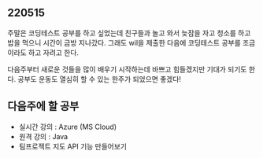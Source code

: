 ## 220515

주말은 코딩테스트 공부를 하고 싶었는데 친구들과 놀고 와서 늦잠을 자고 청소를 하고 밥을 먹으니 시간이 금방 지나갔다. 그래도 wil을 제출한 다음에 코딩테스트 공부를 조금이라도 하고 자려고 한다.

다음주부터 새로운 것들을 많이 배우기 시작하는데 바쁘고 힘들겠지만 기대가 되기도 한다. 공부도 운동도 열심히 할 수 있는 한주가 되었으면 좋겠다!

## 다음주에 할 공부
- 실시간 강의 : Azure (MS Cloud)
- 원격 강의 : Java
- 팀프로젝트 지도 API 기능 만들어보기
